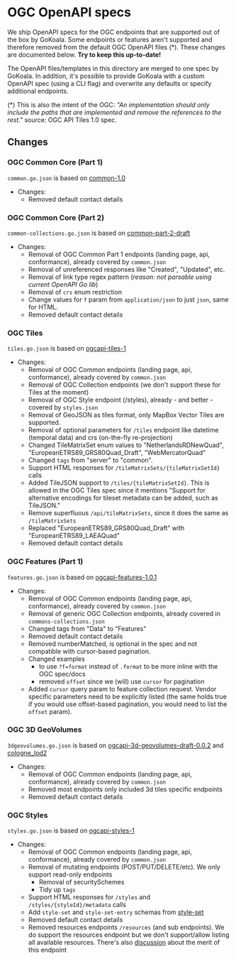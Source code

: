 # OGC OpenAPI specs

We ship OpenAPI specs for the OGC endpoints that are supported out of the box by
GoKoala. Some endpoints or features aren't supported and therefore removed from
the default OGC OpenAPI files (*). These changes are documented below. **Try to keep
this up-to-date!**

The OpenAPI files/templates in this directory are merged to one spec by GoKoala. In
addition, it's possible to provide GoKoala with a custom OpenAPI spec (using a
CLI flag) and overwrite any defaults or specify additional endpoints.

(*) This is also the intent of the OGC: _"An implementation should only include the paths
that are implemented and remove the references to the rest."_ source: OGC API Tiles 1.0 spec.

## Changes

### OGC Common Core (Part 1)

`common.go.json` is based on
[common-1.0](https://developer.ogc.org/api/common/openapi.yaml)

- Changes:
  - Removed default contact details

### OGC Common Core (Part 2)

`common-collections.go.json` is based on
[common-part-2-draft](https://developer.ogc.org/api/common/openapi2.yaml)

- Changes:
  - Removal of OGC Common Part 1 endpoints (landing page, api, conformance), already
    covered by `common.json`
  - Removal of unreferenced responses like "Created", "Updated", etc.
  - Removal of link type regex pattern (_reason: not parsable using current
    OpenAPI Go lib_)
  - Removal of `crs` enum restriction
  - Change values for `f` param from `application/json` to just `json`, same for HTML.
  - Removed default contact details

### OGC Tiles

`tiles.go.json` is based on
[ogcapi-tiles-1](https://schemas.opengis.net/ogcapi/tiles/part1/1.0/openapi/ogcapi-tiles-1.bundled.json)

- Changes:
  - Removal of OGC Common endpoints (landing page, api, conformance), already
    covered by `common.json`
  - Removal of OGC Collection endpoints (we don't support these for Tiles at the
    moment)
  - Removal of OGC Style endpoint (/styles), already - and better - covered by `styles.json`
  - Removal of GeoJSON as tiles format, only MapBox Vector Tiles are supported.
  - Removal of optional parameters for `/tiles` endpoint like datetime (temporal data)
    and crs (on-the-fly re-projection)
  - Changed TileMatrixSet enum values to  "NetherlandsRDNewQuad",
    "EuropeanETRS89_GRS80Quad_Draft", "WebMercatorQuad"
  - Changed `tags` from "server" to "common".
  - Support HTML responses for `/tileMatrixSets/{tileMatrixSetId}` calls
  - Added TileJSON support to `/tiles/{tileMatrixSetId}`. This is allowed in the OGC Tiles spec since it mentions
    "Support for alternative encodings for tileset metadata can be added, such as TileJSON."
  - Remove superfluous `/api/tileMatrixSets`, since it does the same as `/tileMatrixSets`
  - Replaced "EuropeanETRS89_GRS80Quad_Draft" with "EuropeanETRS89_LAEAQuad"
  - Removed default contact details

### OGC Features (Part 1)

`features.go.json` is based on
[ogcapi-features-1.0.1](https://app.swaggerhub.com/apis/OGC/ogcapi-features-1-example-1/1.0.1)

- Changes:
  - Removal of OGC Common endpoints (landing page, api, conformance), already
    covered by `common.json`
  - Removal of generic OGC Collection endpoints, already covered in `commons-collections.json`
  - Changed tags from "Data" to "Features"
  - Removed default contact details
  - Removed numberMatched, is optional in the spec and not compatible with cursor-based pagination.
  - Changed examples
    - to use `?f=format` instead of `.format` to be more inline with the OGC spec/docs
    - removed `offset` since we (will) use `cursor` for pagination
  - Added `cursor` query param to feature collection request. Vendor specific parameters need to be explicitly listed 
    (the same holds true if you would use offset-based pagination, you would need to list the `offset` param).

### OGC 3D GeoVolumes

`3dgeovolumes.go.json` is based on
[ogcapi-3d-geovolumes-draft-0.0.2](https://raw.githubusercontent.com/opengeospatial/ogcapi-3d-geovolumes/main/standard/openapi/ogcapi-3d-geovolumes-draft-0.0.2.yaml)
and [cologne_lod2](https://demo.ldproxy.net/cologne_lod2/api/?f=json)

- Changes:
  - Removal of OGC Common endpoints (landing page, api, conformance), already
    covered by `common.json`
  - Removed most endpoints only included 3d tiles specific endpoints
  - Removed default contact details

### OGC Styles

`styles.go.json` is based on
[ogcapi-styles-1](https://developer.ogc.org/api/styles/openapi.yaml)

- Changes:
  - Removal of OGC Common endpoints (landing page, api, conformance), already
    covered by `common.json`
  - Removal of mutating endpoints (POST/PUT/DELETE/etc). We only support
    read-only endpoints
    - Removal of securitySchemes
    - Tidy up `tags`
  - Support HTML responses for `/styles` and `/styles/{styleId}/metadata` calls
  - Add `style-set` and `style-set-entry` schemas from [style-set](https://api.swaggerhub.com/domains/cportele/ogcapi-draft-extensions/1.0.0#/components/schemas/style-set)
  - Removed default contact details
  - Removed resources endpoints `/resources` (and sub endpoints). We do support the resources endpoint but we don't support/allow listing all available resources. There's also [discussion](https://github.com/opengeospatial/ogcapi-styles/issues/12) about the merit of this endpoint
